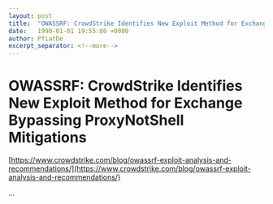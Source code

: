 ```yaml
---
layout: post
title:  "OWASSRF: CrowdStrike Identifies New Exploit Method for Exchange Bypassing ProxyNotShell Mitigations"
date:   1990-01-01 19:55:00 +0000
author: PfiatDe
excerpt_separator: <!--more-->
---
```


# OWASSRF: CrowdStrike Identifies New Exploit Method for Exchange Bypassing ProxyNotShell Mitigations

[https://www.crowdstrike.com/blog/owassrf-exploit-analysis-and-recommendations/](https://www.crowdstrike.com/blog/owassrf-exploit-analysis-and-recommendations/)

...
<!--more-->
